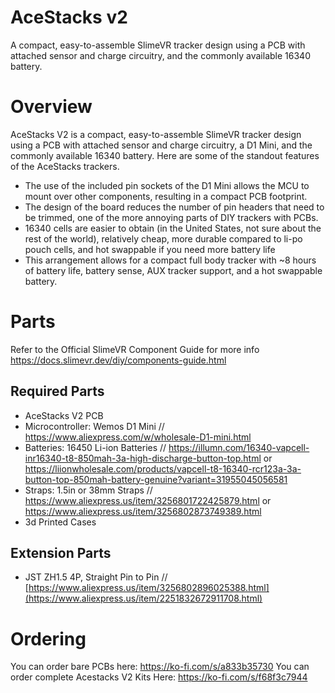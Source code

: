 # AceStacks v2
A compact, easy-to-assemble SlimeVR tracker design using a PCB with attached sensor and charge circuitry, and the commonly available 16340 battery.

# Overview
AceStacks V2 is a compact, easy-to-assemble SlimeVR tracker design using a PCB with attached sensor and charge circuitry, a D1 Mini, and the commonly available 16340 battery. Here are some of the standout features of the AceStacks trackers.

- The use of the included pin sockets of the D1 Mini allows the MCU to mount over other components, resulting in a compact PCB footprint.
- The design of the board reduces the number of pin headers that need to be trimmed, one of the more annoying parts of DIY trackers with PCBs.
- 16340 cells are easier to obtain (in the United States, not sure about the rest of the world), relatively cheap, more durable compared to li-po pouch cells, and hot swappable if you need more battery life
- This arrangement allows for a compact full body tracker with ~8 hours of battery life, battery sense, AUX tracker support, and a hot swappable battery.

# Parts
Refer to the Official SlimeVR Component Guide for more info https://docs.slimevr.dev/diy/components-guide.html

## Required Parts
- AceStacks V2 PCB
- Microcontroller: Wemos D1 Mini // https://www.aliexpress.com/w/wholesale-D1-mini.html
- Batteries: 16450 Li-ion Batteries // https://illumn.com/16340-vapcell-inr16340-t8-850mah-3a-high-discharge-button-top.html or https://liionwholesale.com/products/vapcell-t8-16340-rcr123a-3a-button-top-850mah-battery-genuine?variant=31955045056581
- Straps: 1.5in or 38mm Straps // https://www.aliexpress.us/item/3256801722425879.html or https://www.aliexpress.us/item/3256802873749389.html
- 3d Printed Cases

## Extension Parts
- JST ZH1.5 4P, Straight Pin to Pin // [https://www.aliexpress.us/item/3256802896025388.html](https://www.aliexpress.us/item/2251832672911708.html)
# Ordering
You can order bare PCBs here: https://ko-fi.com/s/a833b35730
You can order complete Acestacks V2 Kits Here: https://ko-fi.com/s/f68f3c7944
